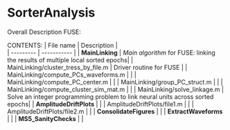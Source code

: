 # SorterAnalysis

Overall Description
FUSE: 

CONTENTS: 
| File name | Description |  
| --------- | ----------- |
| **MainLinking** | *Main algorithm* for FUSE: linking the results of multiple local sorted epochs|
| MainLinking/cluster_tress_by_file.m | Driver routine for FUSE |
| MainLinking/compute_PCs_waveforms.m | | 
| MainLinking/compute_PC_center.m | |
| MainLinking/group_PC_struct.m | | 
| MainLinking/compute_cluster_sim_mat.m | |
| MainLinking/solve_linkage.m | Solve an integer programming problem to link neural units across sorted epochs| 
| **AmplitudeDriftPlots** |  |
| AmplitudeDriftPlots/file1.m |  |
| AmplitudeDriftPlots/file2.m  |  |
| **ConsolidateFigures** |   |
| **ExtractWaveforms** |  |
| **MS5_SanityChecks** |  |
